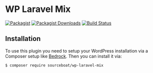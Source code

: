 # WP Laravel Mix

[![Packagist](https://img.shields.io/packagist/v/sourceboat/wp-laravel-mix.svg?style=flat-square)](https://packagist.org/packages/sourceboat/wp-laravel-mix)
[![Packagist Downloads](https://img.shields.io/packagist/dt/sourceboat/wp-laravel-mix.svg?style=flat-square)](https://packagist.org/packages/sourceboat/wp-laravel-mix)
[![Build Status](https://img.shields.io/travis/sourceboat/wp-laravel-mix.svg?style=flat-square)](https://travis-ci.org/sourceboat/wp-laravel-mix)

## Installation

To use this plugin you need to setup your WordPress installation via a Composer setup like [Bedrock](https://github.com/roots/bedrock). Then you can install it via:

```
$ composer require sourceboat/wp-laravel-mix
```
